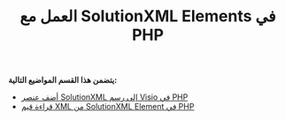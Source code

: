 ﻿---
title: العمل مع SolutionXML Elements في PHP
type: docs
weight: 110
url: /ar/java/working-with-solutionxml-elements-in-php/
---
**يتضمن هذا القسم المواضيع التالية:**

- [أضف عنصر SolutionXML إلى رسم Visio في PHP](/diagram/ar/java/add-solutionxml-element-to-the-visio-drawing-in-php/)
- [قراءة قيم XML من SolutionXML Element في PHP](/diagram/ar/java/reading-xml-values-from-the-solutionxml-element-in-php/)
